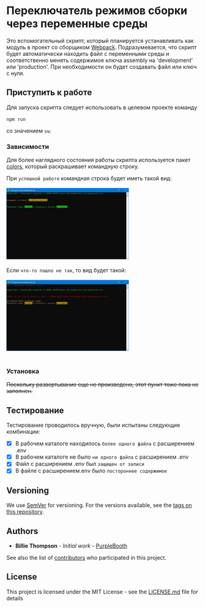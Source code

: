 # Переключатель режимов сборки через переменные среды

Это вспомогательный скрипт, который планируется устанавливать как модуль в проект
со сборщиком [Webpack](https://webpack.js.org/). Подразумевается, что скрипт
будет автоматически находить файл с переменными среды и соответственно менять
содержимое ключа assembly на 'development' или 'production'. При необходимости
он будет создавать файл или ключ с нуля.

## Приступить к работе

Для запуска скрипта следует использовать в целевом проекте команду
```
npm run
```
 со значением `sw`.

### Зависимости

Для более наглядного состояния работы скрипта используется пакет [colors](https://github.com/Marak/colors.js), который
раскрашивает командную строку.<br>


При `успешной работе` командная строка будет иметь такой вид:<br><br>
<img src="examples/command_line1.jpg" alt="командная строка раскрашена зеленым" width="320" ><br><br>
Если `что-то пошло не так`, то вид будет такой:<br><br>
<img src="examples/command_line2.jpg" alt="командная строка раскрашена красным" width="320" ><br><br>



### Установка

~~Поскольку развертывание еще не произведено, этот пункт тоже пока не заполнен.~~


## Тестирование

Тестирование проводилось вручную, были испытаны следующие комбинации:
- [X] В рабочем каталоге находилось `более одного файла` с расширением .env
- [X] В рабочем каталоге не было `ни одного файла` с расширением .env
- [X] Файл с расширением .env был `защищен от записи`
- [X] В файле с расширением.env было `постороннее содержимое`

<!---
### Break down into end to end tests

Explain what these tests test and why)

```
Give an example
```

### And coding style tests

Explain what these tests test and why

```
Give an example
```
-->
<!---
## Развертывание
пока пункт не нужен
Add additional notes about how to deploy this on a live system
-->
<!---
## Создано с помощью
собственно пока список пуст...

* [Dropwizard](http://www.dropwizard.io/1.0.2/docs/) - The web framework used
* [Maven](https://maven.apache.org/) - Dependency Management
* [ROME](https://rometools.github.io/rome/) - Used to generate RSS Feeds
-->
<!---
## Contributing

сейчас думаем над этим пунктом!!!

Please read [CONTRIBUTING.md](https://gist.github.com/PurpleBooth/b24679402957c63ec426) for details on our code of conduct, and the process for submitting pull requests to us.
-->
## Versioning

We use [SemVer](http://semver.org/) for versioning. For the versions available, see the [tags on this repository](https://github.com/your/project/tags).

## Authors

* **Billie Thompson** - *Initial work* - [PurpleBooth](https://github.com/PurpleBooth)

See also the list of [contributors](https://github.com/your/project/contributors) who participated in this project.

## License

This project is licensed under the MIT License - see the [LICENSE.md](LICENSE.md) file for details

<!---
## Благодарности
будут потом... пока рано

* Hat tip to anyone whose code was used
* Inspiration
* etc
-->
